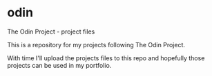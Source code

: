 # odin
The Odin Project - project files


This is a repository for my projects following The Odin Project.

With time I'll upload the projects files to this repo and hopefully those projects can be used in my portfolio.